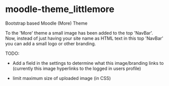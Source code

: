 moodle-theme_littlemore
=======================

Bootstrap based Moodle (More) Theme

To the 'More' theme a small image has been added to the top 'NavBar'.  Now, instead of just having your site
name as HTML text in this top 'NavBar' you can add a small logo or other branding.

TODO:

- Add a field in the settings to determine what this image/branding links to (currently this image hyperlinks to the 
logged in users profile)

- limit maximum size of uploaded image (in CSS)
